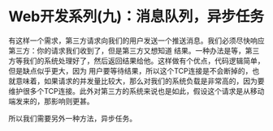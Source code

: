 # Web开发系列(九)：消息队列，异步任务

有这样一个需求，第三方请求向我们的用户发送一个推送消息。我们必须尽快响应第三方：你的请求我们收到了，但是第三方又想知道
结果。一种办法是等，第三方等我们的系统处理好了，然后返回结果给他。这样做有个优点，代码逻辑简单，但是缺点似乎更大，因为
用户要等待结果，所以这个TCP连接是不会断掉的，也就意味着，如果请求的并发量比较大，那么对我们的系统负载是非常高的，因为要
维护很多个TCP连接。此外对第三方的系统来说也是如此，假设这个请求是从移动端发来的，那影响则更甚。

所以我们需要另外一种方法，异步任务。
